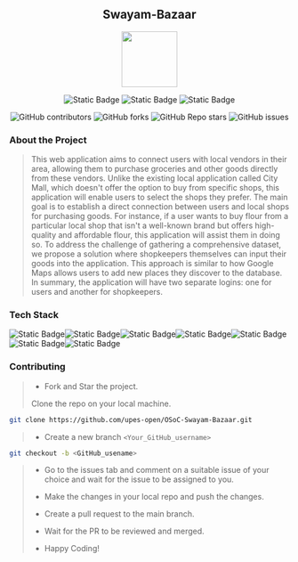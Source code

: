 <div align='center'>

## Swayam-Bazaar

<img src='https://github.com/upes-open/Git-WorkShop/assets/101355193/b9315c8e-5aaa-438e-ab5a-48b25571dc90' width=100>

![Static Badge](https://img.shields.io/badge/Discord-202020?logo=discord&logoColor=%235865F2&link=http%3A%2F%2Fdiscord.gg%2F2rnWsvkX) ![Static Badge](https://img.shields.io/badge/Twitter-202020?logo=twitter&logoColor=%231DA1F2&link=https%3A%2F%2Ftwitter.com%2FUpesOpen) ![Static Badge](https://img.shields.io/badge/Instagram-202020?logo=instagram&logoColor=%23E4405F&link=https%3A%2F%2Fwww.instagram.com%2Fupesopen_%2F)



![GitHub contributors](https://img.shields.io/github/contributors/upes-open/OSoc-Swayam-Bazaar)
![GitHub forks](https://img.shields.io/github/forks/upes-open/OSoc-Swayam-Bazaar)
![GitHub Repo stars](https://img.shields.io/github/stars/upes-open/OSoc-Swayam-Bazaar)
![GitHub issues](https://img.shields.io/github/issues/upes-open/OSoc-Swayam-Bazaar)


</div>

### About the Project
> This web application aims to connect users with local vendors in their area, allowing them to purchase groceries and other goods directly from these vendors. Unlike the existing local application called City Mall, which doesn't offer the option to buy from specific shops, this application will enable users to select the shops they prefer. The main goal is to establish a direct connection between users and local shops for purchasing goods. For instance, if a user wants to buy flour from a particular local shop that isn't a well-known brand but offers high-quality and affordable flour, this application will assist them in doing so. To address the challenge of gathering a comprehensive dataset, we propose a solution where shopkeepers themselves can input their goods into the application. This approach is similar to how Google Maps allows users to add new places they discover to the database. In summary, the application will have two separate logins: one for users and another for shopkeepers.

### Tech Stack

![Static Badge](https://img.shields.io/badge/NodeJS-101010?logo=nodedotjs&logoColor=%23339933)![Static Badge](https://img.shields.io/badge/MongoDB-101010?logo=mongodb&logoColor=%2347A248)![Static Badge](https://img.shields.io/badge/ReactJS-101010?logo=react&logoColor=%2361DAFB)![Static Badge](https://img.shields.io/badge/HTML-101010?logo=html5&logoColor=%23E34F26)![Static Badge](https://img.shields.io/badge/JavaScript-101010?logo=javascript&logoColor=%23F7DF1E)![Static Badge](https://img.shields.io/badge/Docker-101010?logo=docker&logoColor=%232496ED)![Static Badge](https://img.shields.io/badge/CSS-202020?logo=css3&logoColor=%231572B6)


### Contributing

> * Fork and Star the project.
>
> Clone the repo on your local machine.
>
```bash
git clone https://github.com/upes-open/OSoC-Swayam-Bazaar.git
```

>
> * Create a new branch `<Your_GitHub_username>`
>
```bash
git checkout -b <GitHub_usename>
```
>
> * Go to the issues tab and comment on a suitable issue of your choice and wait for the issue to be assigned to you.
>
> * Make the changes in your local repo and push the changes.
>
> * Create a pull request to the main branch.
>
> * Wait for the PR to be reviewed and merged.
>
> * Happy Coding!

